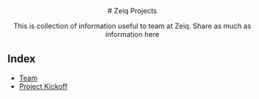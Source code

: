 <div align="center">
  # Zeiq Projects
  
  This is collection of information useful to team at Zeiq. Share as much as information here
</div>

## Index

- [Team](team.md)
- [Project Kickoff](kickoff.md)

